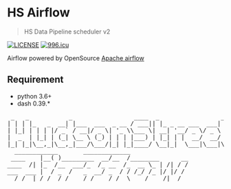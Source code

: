 # HS Airflow
> HS Data Pipeline scheduler v2

[![LICENSE](https://img.shields.io/badge/license-Anti%20996-blue.svg)](https://github.com/996icu/996.ICU/blob/master/LICENSE)
<a href="https://996.icu"><img src="https://img.shields.io/badge/link-996.icu-red.svg" alt="996.icu"></a>

Airflow powered by OpenSource [Apache airflow](https://airflow.apache.org)

## Requirement
* python 3.6+
* dash 0.39.*

<pre>
 _   _           _                 ____  _                 _
| | | |_   _  __| |___  ___  _ __ / ___|| |_ _ __ ___  ___| |_
| |_| | | | |/ _` / __|/ _ \| '_ \\___ \| __| '__/ _ \/ _ \ __|
|  _  | |_| | (_| \__ \ (_) | | | |___) | |_| | |  __/  __/ |_
|_| |_|\__,_|\__,_|___/\___/|_| |_|____/ \__|_|  \___|\___|\__|
  ____________       _____________
 ____    |__( )_________  __/__  /________      __
____  /| |_  /__  ___/_  /_ __  /_  __ \_ | /| / /
___  ___ |  / _  /   _  __/ _  / / /_/ /_ |/ |/ /
 _/_/  |_/_/  /_/    /_/    /_/  \____/____/|__/
</pre>
